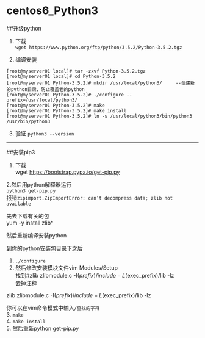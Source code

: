 # centos6_Python3
##升级python
1. 下载   
`wget https://www.python.org/ftp/python/3.5.2/Python-3.5.2.tgz`

2. 编译安装
```
[root@myserver01 local]# tar -zxvf Python-3.5.2.tgz
[root@myserver01 local]# cd Python-3.5.2
[root@myserver01 Python-3.5.2]# mkdir /usr/local/python3/     --创建新的python目录，防止覆盖老的python
[root@myserver01 Python-3.5.2]# ./configure --prefix=/usr/local/python3/  
[root@myserver01 Python-3.5.2]# make 
[root@myserver01 Python-3.5.2]# make install
[root@myserver01 Python-3.5.2]# ln -s /usr/local/python3/bin/python3 /usr/bin/python3
```
3. 验证
`python3 --version`
-----------------------
##安装pip3 
1. 下载     
wget https://bootstrap.pypa.io/get-pip.py

2.然后用python解释器运行                        
`python3 get-pip.py`                     
报错`zipimport.ZipImportError: can’t decompress data; zlib not available   `            

先去下载有关的包             
yum -y install zlib*                

然后重新编译安装python                   

到你的python安装包目录下之后                
1. `./configure `                
2. 然后修改安装模块文件vim Modules/Setup                  
找到#zlib zlibmodule.c -I$(prefix)/include -L$(exec_prefix)/lib -lz                   
去掉注释                

zlib zlibmodule.c -I$(prefix)/include -L$(exec_prefix)/lib -lz              

你可以在vim命令模式中输入`/查找的字符 `               
3. `make `          
4. `make install `           
5. 然后重新python get-pip.py                  
